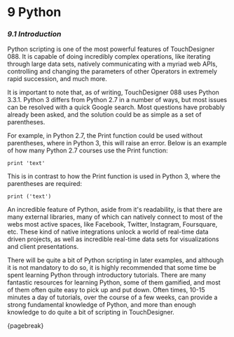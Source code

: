 # 9 Python
### *9.1 Introduction*

Python scripting is one of the most powerful features of TouchDesigner 088. It is capable of doing incredibly complex operations, like iterating through large data sets, natively communicating with a myriad web APIs, controlling and changing the parameters of other Operators in extremely rapid succession, and much more.

It is important to note that, as of writing, TouchDesigner 088 uses Python 3.3.1. Python 3 differs from Python 2.7 in a number of ways, but most issues can be resolved with a quick Google search. Most questions have probably already been asked, and the solution could be as simple as a set of parentheses.

For example, in Python 2.7, the Print function could be used without parentheses, where in Python 3, this will raise an error. Below is an example of how many Python 2.7 courses use the Print function:

```
print 'text'
```

This is in contrast to how the Print function is used in Python 3, where the parentheses are required:

```
print ('text')
```

An incredible feature of Python, aside from it's readability, is that there are many external libraries, many of which can natively connect to most of the webs most active spaces, like Facebook, Twitter, Instagram, Foursquare, etc. These kind of native integrations unlock a world of real-time data driven projects, as well as incredible real-time data sets for visualizations and client presentations.

There will be quite a bit of Python scripting in later examples, and although it is not mandatory to do so, it is highly recommended that some time be spent learning Python through introductory tutorials. There are many fantastic resources for learning Python, some of them gamified, and most of them often quite easy to pick up and put down. Often times, 10-15 minutes a day of tutorials, over the course of a few weeks, can provide a strong fundamental knowledge of Python, and more than enough knowledge to do quite a bit of scripting in TouchDesigner.

{pagebreak}